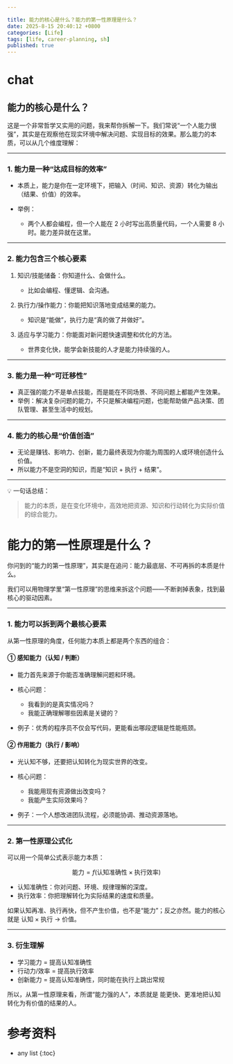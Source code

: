 ```yaml
---

title: 能力的核心是什么？能力的第一性原理是什么？
date: 2025-8-15 20:40:12 +0800
categories: [Life]
tags: [life, career-planning, sh]
published: true
---
```




# chat

## 能力的核心是什么？


这是一个非常哲学又实用的问题，我来帮你拆解一下。我们常说“一个人能力很强”，其实是在观察他在现实环境中解决问题、实现目标的效果。那么能力的本质，可以从几个维度理解：

---

### 1. 能力是一种“达成目标的效率”

* 本质上，能力是你在一定环境下，把输入（时间、知识、资源）转化为输出（结果、价值）的效率。
* 举例：

  * 两个人都会编程，但一个人能在 2 小时写出高质量代码，一个人需要 8 小时。能力差异就在这里。

---

### 2. 能力包含三个核心要素

1. 知识/技能储备：你知道什么、会做什么。

   * 比如会编程、懂逻辑、会沟通。
2. 执行力/操作能力：你能把知识落地变成结果的能力。

   * 知识是“能做”，执行力是“真的做了并做好”。
3. 适应与学习能力：你能面对新问题快速调整和优化的方法。

   * 世界变化快，能学会新技能的人才是能力持续强的人。

---

### 3. 能力是一种“可迁移性”

* 真正强的能力不是单点技能，而是能在不同场景、不同问题上都能产生效果。
* 举例：解决复杂问题的能力，不只是解决编程问题，也能帮助做产品决策、团队管理、甚至生活中的规划。

---

### 4. 能力的核心是“价值创造”

* 无论是赚钱、影响力、创新，能力最终表现为你能为周围的人或环境创造什么价值。
* 所以能力不是空洞的知识，而是“知识 + 执行 + 结果”。

---

💡 一句话总结：

> 能力的本质，是在变化环境中，高效地把资源、知识和行动转化为实际价值的综合能力。


# 能力的第一性原理是什么？

你问到的“能力的第一性原理”，其实是在追问：能力最底层、不可再拆的本质是什么。

我们可以用物理学里“第一性原理”的思维来拆这个问题——不断剥掉表象，找到最核心的驱动因素。

---

### 1. 能力可以拆到两个最核心要素

从第一性原理的角度，任何能力本质上都是两个东西的组合：

#### ① 感知能力（认知 / 判断）

* 能力首先来源于你能否准确理解问题和环境。
* 核心问题：

  * 我看到的是真实情况吗？
  * 我能正确理解哪些因素是关键的？
* 例子：优秀的程序员不仅会写代码，更能看出哪段逻辑是性能瓶颈。

#### ② 作用能力（执行 / 影响）

* 光认知不够，还要把认知转化为现实世界的改变。
* 核心问题：

  * 我能用现有资源做出改变吗？
  * 我能产生实际效果吗？
* 例子：一个人想改进团队流程，必须能协调、推动资源落地。

---

### 2. 第一性原理公式化

可以用一个简单公式表示能力本质：

$$
\text{能力} = f(\text{认知准确性} \times \text{执行效率})
$$

* 认知准确性：你对问题、环境、规律理解的深度。
* 执行效率：你把理解转化为实际结果的速度和质量。

如果认知再准、执行再快，但不产生价值，也不是“能力”；反之亦然。能力的核心就是 认知 × 执行 → 价值。

---

### 3. 衍生理解

* 学习能力 = 提高认知准确性
* 行动力/效率 = 提高执行效率
* 创新能力 = 提高认知准确性，同时能在执行上跳出常规

所以，从第一性原理来看，所谓“能力强的人”，本质就是 能更快、更准地把认知转化为有价值的结果的人。

# 参考资料

* any list
{:toc}
